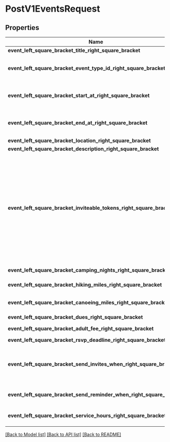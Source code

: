 # PostV1EventsRequest

## Properties

Name | Type | Description | Notes
------------ | ------------- | ------------- | -------------
**event_left_square_bracket_title_right_square_bracket** | **String** |  | 
**event_left_square_bracket_event_type_id_right_square_bracket** | **String** | ID of an event type returned by the events/available_types API | 
**event_left_square_bracket_start_at_right_square_bracket** | **String** | Format: YYYY-MM-DDTHH:MM-0600 i.e. 2015-07-04T13:00-0600 | 
**event_left_square_bracket_end_at_right_square_bracket** | Option<**String**> | Format: YYYY-MM-DDTHH:MM-0600 i.e. 2015-07-04T13:00-0600 | [optional]
**event_left_square_bracket_location_right_square_bracket** | Option<**String**> |  | [optional]
**event_left_square_bracket_description_right_square_bracket** | **String** |  | 
**event_left_square_bracket_inviteable_tokens_right_square_bracket** | Option<**String**> | An array of strings describing who to invite. Each token must include the class and ID of the Troop, Patrol, or User to invite.               For example, to invite the whole troop, you would provide ['Troop-1211'], or to invite patrol 11911 and user 1223 and user 3344 then you would               provide ['Patrol-11911', 'User-1223', 'User-3344'] | [optional]
**event_left_square_bracket_camping_nights_right_square_bracket** | Option<**String**> | How many nights do you expect to camp? | [optional]
**event_left_square_bracket_hiking_miles_right_square_bracket** | Option<**String**> | Expected number of miles to be hiked | [optional]
**event_left_square_bracket_canoeing_miles_right_square_bracket** | Option<**String**> | Expected number of miles to be traveled by canoe | [optional]
**event_left_square_bracket_dues_right_square_bracket** | Option<**String**> | Fee for youth to attend | [optional]
**event_left_square_bracket_adult_fee_right_square_bracket** | Option<**String**> | Fee for adults to attend | [optional]
**event_left_square_bracket_rsvp_deadline_right_square_bracket** | Option<**String**> |  | [optional]
**event_left_square_bracket_send_invites_when_right_square_bracket** | Option<**String**> | Number of days before the event to send an invitation. Use 999 to indicate sending the invite immediately. | [optional]
**event_left_square_bracket_send_reminder_when_right_square_bracket** | Option<**String**> | Number of days before the event to send a reminder. | [optional]
**event_left_square_bracket_service_hours_right_square_bracket** | Option<**String**> | Number of service hours expected to be completed | [optional]

[[Back to Model list]](../README.md#documentation-for-models) [[Back to API list]](../README.md#documentation-for-api-endpoints) [[Back to README]](../README.md)


